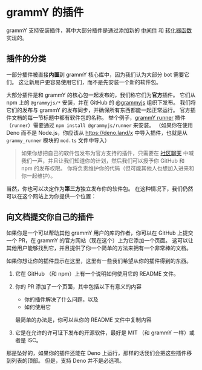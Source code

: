 # grammY 的插件

grammY 支持安装插件，其中大部分插件是通过添加新的 [中间件](/zh/guide/middleware.md) 和 [转化器函数](/zh/advanced/transformers.md) 实现的。

## 插件的分类

一部分插件被直接**内置**到 grammY 核心库中，因为我们认为大部分 bot 需要它们。
这让新用户更容易使用它们，而不是先安装一个新的软件包。

大部分插件是和 grammY 的核心包一起发布的，我们称它们为**官方**插件。
它们从 npm 上的 `@grammyjs/*` 安装，并在 GitHub 的 [@grammyjs](https://github.com/grammyjs) 组织下发布。
我们将它们的发布与 grammY 的发布同步，并确保所有东西都能一起正常运行。
官方插件文档的每一节标题中都有软件包的名称。
举个例子，[grammY runner](./runner.md) 插件（`runner`）需要通过 `npm install @grammyjs/runner` 来安装。
（如果你在使用 Deno 而不是 Node.js，你应该从 <https://deno.land/x> 中导入插件，也就是从 `grammy_runner` 模块的 `mod.ts` 文件中导入）

> 如果你想把自己的软件包发布为官方支持的插件，只需要在 [社区聊天](https://t.me/grammyjs) 中喊我们一声，并且让我们知道你的计划，然后我们可以授予你 GitHub 和 npm 的发布权限。
> 你将负责维护你的代码（但可能其他人也想加入进来和你一起维护）。

当然，你也可以决定作为**第三方**独立发布你的软件包。
在这种情况下，我们仍然可以在这个网站上为你提供一个位置：

## 向文档提交你自己的插件

如果你是一个可以帮助其他 grammY 用户的库的作者，你可以在 GitHub 上提交一个 PR，在 grammY 的官方网站（现在这个）上为它添加一个页面。
这可以让其他用户能够找到它，并且提供了你一个简单的方法来拥有一个非常棒的文档。

如果你想让你的插件显示在这里，这里有一些我们希望从你的插件得到的东西。

1. 它在 GitHub （和 npm）上有一个说明如何使用它的 README 文件。
2. 你的 PR 添加了一个页面，其中包括以下有意义的内容
   
   - 你的插件解决了什么问题，以及
   - 如何使用它

   最简单的办法是，你可以从你的 README 文件中复制内容

3. 它是在允许的许可证下发布的开源软件，最好是 MIT （和 grammY 一样）或者是 ISC。

那是坠好的，如果你的插件还能在 Deno 上运行，那样的话我们会把这些插件移到列表的顶部。
但是，支持 Deno 并不是必选项。
